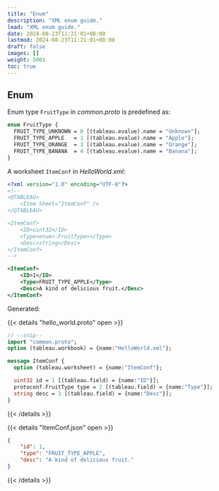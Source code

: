 ```yaml
---
title: "Enum"
description: "XML enum guide."
lead: "XML enum guide."
date: 2024-08-23T11:21:01+08:00
lastmod: 2024-08-23T11:21:01+08:00
draft: false
images: []
weight: 5001
toc: true
---
```


## Enum

Enum type `FruitType` in *common.proto* is predefined as:

```protobuf
enum FruitType {
  FRUIT_TYPE_UNKNOWN = 0 [(tableau.evalue).name = "Unknown"];
  FRUIT_TYPE_APPLE   = 1 [(tableau.evalue).name = "Apple"];
  FRUIT_TYPE_ORANGE  = 3 [(tableau.evalue).name = "Orange"];
  FRUIT_TYPE_BANANA  = 4 [(tableau.evalue).name = "Banana"];
}
```

A worksheet `ItemConf` in *HelloWorld.xml*:

```xml
<?xml version="1.0" encoding="UTF-8"?>
<!--
<@TABLEAU>
    <Item Sheet="ItemConf" />
</@TABLEAU>

<ItemConf>
    <ID>uint32</ID>
    <Type>enum<.FruitType></Type>
    <Desc>string</Desc>
</ItemConf>
-->

<ItemConf>
    <ID>1</ID>
    <Type>FRUIT_TYPE_APPLE</Type>
    <Desc>A kind of delicious fruit.</Desc>
</ItemConf>
```

Generated:

{{< details "hello_world.proto" open >}}

```protobuf
// --snip--
import "common.proto";
option (tableau.workbook) = {name:"HelloWorld.xml"};

message ItemConf {
  option (tableau.worksheet) = {name:"ItemConf"};

  uint32 id = 1 [(tableau.field) = {name:"ID"}];
  protoconf.FruitType type = 2 [(tableau.field) = {name:"Type"}];
  string desc = 3 [(tableau.field) = {name:"Desc"}];
}
```

{{< /details >}}

{{< details "ItemConf.json" open >}}

```json
{
    "id": 1,
    "type": "FRUIT_TYPE_APPLE",
    "desc": "A kind of delicious fruit."
}
```

{{< /details >}}
